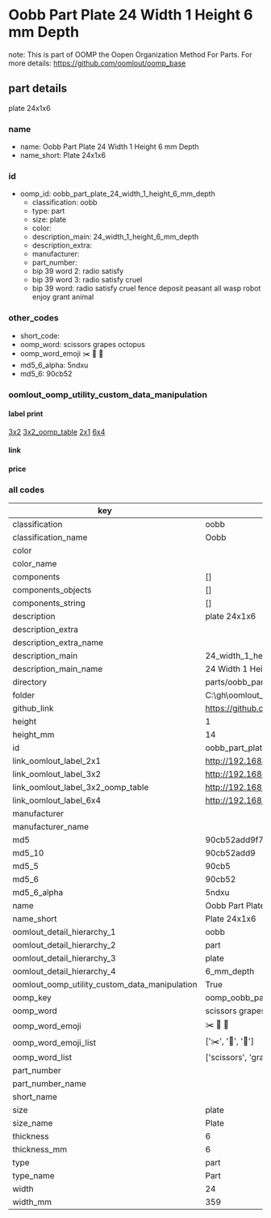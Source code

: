 # Oobb Part Plate 24 Width 1 Height 6 mm Depth  

note: This is part of OOMP the Oopen Organization Method For Parts. For more details: https://github.com/oomlout/oomp_base

##  part details
  



plate 24x1x6



### name
* name: Oobb Part Plate 24 Width 1 Height 6 mm Depth
* name_short: Plate 24x1x6 
### id
* oomp_id: oobb_part_plate_24_width_1_height_6_mm_depth
  * classification: oobb
  * type: part
  * size: plate
  * color: 
  * description_main: 24_width_1_height_6_mm_depth
  * description_extra: 
  * manufacturer: 
  * part_number: 
  * bip 39 word 2: radio satisfy
  * bip 39 word 3: radio satisfy cruel
  * bip 39 word: radio satisfy cruel fence deposit peasant all wasp robot enjoy grant animal

### other_codes
* short_code: 
* oomp_word: scissors grapes octopus
* oomp_word_emoji :scissors: :grapes: :octopus:
* md5_6_alpha: 5ndxu
* md5_6: 90cb52






### oomlout_oomp_utility_custom_data_manipulation
#### label print
[3x2](http://192.168.1.245:1112/?label=oomp%205ndxu)
[3x2_oomp_table](http://192.168.1.108:1112/?label=oomp%205ndxu)
[2x1](http://192.168.1.242:1112/?label=oomp%205ndxu)
[6x4](http://192.168.1.55:1112/?label=oomp%205ndxu)    

#### link

                              

#### price







### all codes 
| key | value |  
| --- | --- |  
| classification | oobb |  
| classification_name | Oobb |  
| color |  |  
| color_name |  |  
| components | [] |  
| components_objects | [] |  
| components_string | [] |  
| description | plate 24x1x6 |  
| description_extra |  |  
| description_extra_name |  |  
| description_main | 24_width_1_height_6_mm_depth |  
| description_main_name | 24 Width 1 Height 6 mm Depth |  
| directory | parts/oobb_part_plate_24_width_1_height_6_mm_depth |  
| folder | C:\gh\oomlout_oobb_version_4_generated_parts\things\oobb_part_plate_24_width_1_height_6_mm_depth |  
| github_link | https://github.com/oomlout/oomlout_oomp_part_src/tree/main/parts/oobb_part_plate_24_width_1_height_6_mm_depth |  
| height | 1 |  
| height_mm | 14 |  
| id | oobb_part_plate_24_width_1_height_6_mm_depth |  
| link_oomlout_label_2x1 | http://192.168.1.242:1112/?label=oomp%205ndxu |  
| link_oomlout_label_3x2 | http://192.168.1.245:1112/?label=oomp%205ndxu |  
| link_oomlout_label_3x2_oomp_table | http://192.168.1.108:1112/?label=oomp%205ndxu |  
| link_oomlout_label_6x4 | http://192.168.1.55:1112/?label=oomp%205ndxu |  
| manufacturer |  |  
| manufacturer_name |  |  
| md5 | 90cb52add9f780ce889d8550692fd586 |  
| md5_10 | 90cb52add9 |  
| md5_5 | 90cb5 |  
| md5_6 | 90cb52 |  
| md5_6_alpha | 5ndxu |  
| name | Oobb Part Plate 24 Width 1 Height 6 mm Depth |  
| name_short | Plate 24x1x6  |  
| oomlout_detail_hierarchy_1 | oobb |  
| oomlout_detail_hierarchy_2 | part |  
| oomlout_detail_hierarchy_3 | plate |  
| oomlout_detail_hierarchy_4 | 6_mm_depth |  
| oomlout_oomp_utility_custom_data_manipulation | True |  
| oomp_key | oomp_oobb_part_plate_24_width_1_height_6_mm_depth |  
| oomp_word | scissors grapes octopus |  
| oomp_word_emoji | :scissors: :grapes: :octopus: |  
| oomp_word_emoji_list | [':scissors:', ':grapes:', ':octopus:'] |  
| oomp_word_list | ['scissors', 'grapes', 'octopus'] |  
| part_number |  |  
| part_number_name |  |  
| short_name |  |  
| size | plate |  
| size_name | Plate |  
| thickness | 6 |  
| thickness_mm | 6 |  
| type | part |  
| type_name | Part |  
| width | 24 |  
| width_mm | 359 |  
